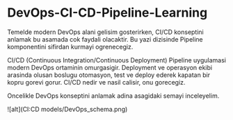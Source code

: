 # DevOps-CI-CD-Pipeline-Learning

Temelde modern DevOps alani gelisim gosterirken, CI/CD konseptini anlamak bu asamada cok faydali olacaktir. Bu yazi dizisinde Pipeline komponentini sifirdan kurmayi ogrenecegiz.

CI/CD (Continuous Integration/Continuous Deployment) Pipeline uygulamasi modern DevOps ortaminin omurgasigir. Deployment ve operasyon ekibi arasinda olusan boslugu otomasyon, test ve deploy ederek kapatan bir kopru gorevi gorur. CI/CD nedir ve nasil calisir, onu gorecegiz.

Oncelikle DevOps konseptini anlamak adina asagidaki semayi inceleyelim.  

![alt](CI:CD models/DevOps_schema.png)

